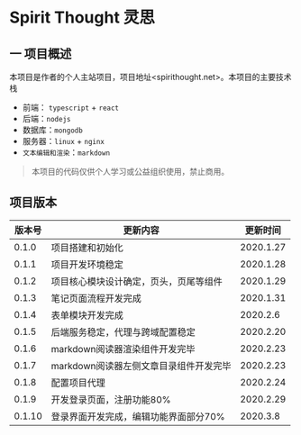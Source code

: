 # Spirit Thought 灵思

## 一 项目概述

本项目是作者的个人主站项目，项目地址<spirithought.net>。本项目的主要技术栈

- 前端： `typescript` + `react`
- 后端：`nodejs`
- 数据库：`mongodb`
- 服务器：`linux` + `nginx`
- `文本编辑和渲染`：`markdown`

> 本项目的代码仅供个人学习或公益组织使用，禁止商用。

## 项目版本

| 版本号 | 更新内容 | 更新时间 |
| ------ | -------- | ------ |
| 0.1.0 | 项目搭建和初始化 | 2020.1.27 |
| 0.1.1 | 项目开发环境稳定 | 2020.1.28 |
| 0.1.2 | 项目核心模块设计确定，页头，页尾等组件 | 2020.1.29 |
| 0.1.3 | 笔记页面流程开发完成 | 2020.1.31 |
| 0.1.4 | 表单模块开发完成 | 2020.2.6 |
| 0.1.5 | 后端服务稳定，代理与跨域配置稳定 | 2020.2.20 |
| 0.1.6 | markdown阅读器渲染组件开发完毕 | 2020.2.23 |
| 0.1.7 | markdown阅读器左侧文章目录组件开发完毕 | 2020.2.23 |
| 0.1.8 | 配置项目代理 | 2020.2.24 |
| 0.1.9 | 开发登录页面，注册功能80% | 2020.2.29 |
| 0.1.10 | 登录界面开发完成，编辑功能界面部分70% | 2020.3.8 |


